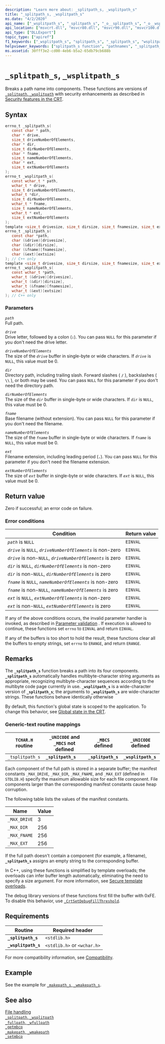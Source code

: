 ```yaml
---
description: "Learn more about: _splitpath_s, _wsplitpath_s"
title: "_splitpath_s, _wsplitpath_s"
ms.date: "4/2/2020"
api_name: ["_wsplitpath_s", "_splitpath_s", "_o__splitpath_s", "_o__wsplitpath_s"]
api_location: ["msvcrt.dll", "msvcr80.dll", "msvcr90.dll", "msvcr100.dll", "msvcr100_clr0400.dll", "msvcr110.dll", "msvcr110_clr0400.dll", "msvcr120.dll", "msvcr120_clr0400.dll", "ucrtbase.dll", "api-ms-win-crt-filesystem-l1-1-0.dll", "ntoskrnl.exe", "api-ms-win-crt-private-l1-1-0.dll"]
api_type: ["DLLExport"]
topic_type: ["apiref"]
f1_keywords: ["_wsplitpath_s", "splitpath_s", "_splitpath_s", "wsplitpath_s"]
helpviewer_keywords: ["splitpath_s function", "pathnames", "_splitpath_s function", "_wsplitpath_s function", "path names", "wsplitpath_s function"]
ms.assetid: 30fff3e2-cd00-4eb6-b5a2-65db79cb688b
---
```

# `_splitpath_s`, `_wsplitpath_s`

Breaks a path name into components. These functions are versions of [`_splitpath`, `_wsplitpath`](splitpath-wsplitpath.md) with security enhancements as described in [Security features in the CRT](../security-features-in-the-crt.md).

## Syntax

```C
errno_t _splitpath_s(
   const char * path,
   char * drive,
   size_t driveNumberOfElements,
   char * dir,
   size_t dirNumberOfElements,
   char * fname,
   size_t nameNumberOfElements,
   char * ext,
   size_t extNumberOfElements
);
errno_t _wsplitpath_s(
   const wchar_t * path,
   wchar_t * drive,
   size_t driveNumberOfElements,
   wchar_t *dir,
   size_t dirNumberOfElements,
   wchar_t * fname,
   size_t nameNumberOfElements,
   wchar_t * ext,
   size_t extNumberOfElements
);
template <size_t drivesize, size_t dirsize, size_t fnamesize, size_t extsize>
errno_t _splitpath_s(
   const char *path,
   char (&drive)[drivesize],
   char (&dir)[dirsize],
   char (&fname)[fnamesize],
   char (&ext)[extsize]
); // C++ only
template <size_t drivesize, size_t dirsize, size_t fnamesize, size_t extsize>
errno_t _wsplitpath_s(
   const wchar_t *path,
   wchar_t (&drive)[drivesize],
   wchar_t (&dir)[dirsize],
   wchar_t (&fname)[fnamesize],
   wchar_t (&ext)[extsize]
); // C++ only
```

### Parameters

*`path`*\
Full path.

*`drive`*\
Drive letter, followed by a colon (**`:`**). You can pass `NULL` for this parameter if you don't need the drive letter.

*`driveNumberOfElements`*\
The size of the *`drive`* buffer in single-byte or wide characters. If *`drive`* is `NULL`, this value must be 0.

*`dir`*\
Directory path, including trailing slash. Forward slashes ( **`/`** ), backslashes ( **`\\`** ), or both may be used. You can pass `NULL` for this parameter if you don't need the directory path.

*`dirNumberOfElements`*\
The size of the *`dir`* buffer in single-byte or wide characters. If *`dir`* is `NULL`, this value must be 0.

*`fname`*\
Base filename (without extension). You can pass `NULL` for this parameter if you don't need the filename.

*`nameNumberOfElements`*\
The size of the *`fname`* buffer in single-byte or wide characters. If *`fname`* is `NULL`, this value must be 0.

*`ext`*\
Filename extension, including leading period (**`.`**). You can pass `NULL` for this parameter if you don't need the filename extension.

*`extNumberOfElements`*\
The size of *`ext`* buffer in single-byte or wide characters. If *`ext`* is `NULL`, this value must be 0.

## Return value

Zero if successful; an error code on failure.

### Error conditions

| Condition | Return value |
|---|---|
| *`path`* is `NULL` | `EINVAL` |
| *`drive`* is `NULL`, *`driveNumberOfElements`* is non-zero | `EINVAL` |
| *`drive`* is non-`NULL`, *`driveNumberOfElements`* is zero | `EINVAL` |
| *`dir`* is `NULL`, *`dirNumberOfElements`* is non-zero | `EINVAL` |
| *`dir`* is non-`NULL`, *`dirNumberOfElements`* is zero | `EINVAL` |
| *`fname`* is `NULL`, *`nameNumberOfElements`* is non-zero | `EINVAL` |
| *`fname`* is non-`NULL`, *`nameNumberOfElements`* is zero | `EINVAL` |
| *`ext`* is `NULL`, *`extNumberOfElements`* is non-zero | `EINVAL` |
| *`ext`* is non-`NULL`, *`extNumberOfElements`* is zero | `EINVAL` |

If any of the above conditions occurs, the invalid parameter handler is invoked, as described in [Parameter validation](../parameter-validation.md) . If execution is allowed to continue, these functions set `errno` to `EINVAL` and return `EINVAL`.

If any of the buffers is too short to hold the result, these functions clear all the buffers to empty strings, set `errno` to `ERANGE`, and return `ERANGE`.

## Remarks

The **`_splitpath_s`** function breaks a path into its four components. **`_splitpath_s`** automatically handles multibyte-character string arguments as appropriate, recognizing multibyte-character sequences according to the multibyte code page currently in use. **`_wsplitpath_s`** is a wide-character version of **`_splitpath_s`**; the arguments to **`_wsplitpath_s`** are wide-character strings. These functions behave identically otherwise

By default, this function's global state is scoped to the application. To change this behavior, see [Global state in the CRT](../global-state.md).

### Generic-text routine mappings

| `TCHAR.H` routine | `_UNICODE` and `_MBCS` not defined | `_MBCS` defined | `_UNICODE` defined |
|---|---|---|---|
| `_tsplitpath_s` | **`_splitpath_s`** | **`_splitpath_s`** | **`_wsplitpath_s`** |

Each component of the full path is stored in a separate buffer; the manifest constants `_MAX_DRIVE`, `_MAX_DIR`, `_MAX_FNAME`, and `_MAX_EXT` (defined in `STDLIB.H`) specify the maximum allowable size for each file component. File components larger than the corresponding manifest constants cause heap corruption.

The following table lists the values of the manifest constants.

| Name | Value |
|---|---|
| `_MAX_DRIVE` | 3 |
| `_MAX_DIR` | 256 |
| `_MAX_FNAME` | 256 |
| `_MAX_EXT` | 256 |

If the full path doesn't contain a component (for example, a filename), **`_splitpath_s`** assigns an empty string to the corresponding buffer.

In C++, using these functions is simplified by template overloads; the overloads can infer buffer length automatically, eliminating the need to specify a size argument. For more information, see [Secure template overloads](../secure-template-overloads.md).

The debug library versions of these functions first fill the buffer with 0xFE. To disable this behavior, use [`_CrtSetDebugFillThreshold`](crtsetdebugfillthreshold.md).

## Requirements

| Routine | Required header |
|---|---|
| **`_splitpath_s`** | `<stdlib.h>` |
| **`_wsplitpath_s`** | `<stdlib.h>` or `<wchar.h>` |

For more compatibility information, see [Compatibility](../compatibility.md).

## Example

See the example for [`_makepath_s`, `_wmakepath_s`](makepath-s-wmakepath-s.md).

## See also

[File handling](../file-handling.md)\
[`_splitpath`, `_wsplitpath`](splitpath-wsplitpath.md)\
[`_fullpath`, `_wfullpath`](fullpath-wfullpath.md)\
[`_getmbcp`](getmbcp.md)\
[`_makepath`, `_wmakepath`](makepath-wmakepath.md)\
[`_setmbcp`](setmbcp.md)
